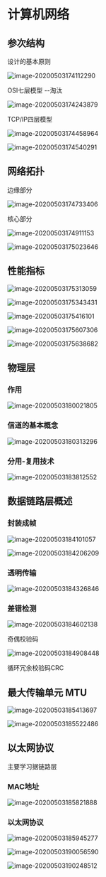 # 计算机网络

## 参次结构

设计的基本原则

![image-20200503174112290](C:\Users\lenovo\AppData\Roaming\Typora\typora-user-images\image-20200503174112290.png)

OSI七层模型 --淘汰

![image-20200503174243879](C:\Users\lenovo\AppData\Roaming\Typora\typora-user-images\image-20200503174243879.png)

TCP/IP四层模型

![image-20200503174458964](C:\Users\lenovo\AppData\Roaming\Typora\typora-user-images\image-20200503174458964.png)

![image-20200503174540291](C:\Users\lenovo\AppData\Roaming\Typora\typora-user-images\image-20200503174540291.png)

## 网络拓扑

边缘部分

![image-20200503174733406](C:\Users\lenovo\AppData\Roaming\Typora\typora-user-images\image-20200503174733406.png)

核心部分

![image-20200503174911153](C:\Users\lenovo\AppData\Roaming\Typora\typora-user-images\image-20200503174911153.png)

![image-20200503175023646](C:\Users\lenovo\AppData\Roaming\Typora\typora-user-images\image-20200503175023646.png)

## 性能指标

![image-20200503175313059](C:\Users\lenovo\AppData\Roaming\Typora\typora-user-images\image-20200503175313059.png)

![image-20200503175343431](C:\Users\lenovo\AppData\Roaming\Typora\typora-user-images\image-20200503175343431.png)

![image-20200503175416101](C:\Users\lenovo\AppData\Roaming\Typora\typora-user-images\image-20200503175416101.png)

![image-20200503175607306](C:\Users\lenovo\AppData\Roaming\Typora\typora-user-images\image-20200503175607306.png)

![image-20200503175638682](C:\Users\lenovo\AppData\Roaming\Typora\typora-user-images\image-20200503175638682.png)

## 物理层

### 作用

![image-20200503180021805](C:\Users\lenovo\AppData\Roaming\Typora\typora-user-images\image-20200503180021805.png)



### 信道的基本概念

![image-20200503180313296](C:\Users\lenovo\AppData\Roaming\Typora\typora-user-images\image-20200503180313296.png)

### 分用-复用技术

![image-20200503183812552](C:\Users\lenovo\AppData\Roaming\Typora\typora-user-images\image-20200503183812552.png)

## 数据链路层概述

 ### 封装成帧

![image-20200503184101057](C:\Users\lenovo\AppData\Roaming\Typora\typora-user-images\image-20200503184101057.png)

![image-20200503184206209](C:\Users\lenovo\AppData\Roaming\Typora\typora-user-images\image-20200503184206209.png)



### 透明传输

![image-20200503184326846](C:\Users\lenovo\AppData\Roaming\Typora\typora-user-images\image-20200503184326846.png)

### 差错检测

![image-20200503184602138](C:\Users\lenovo\AppData\Roaming\Typora\typora-user-images\image-20200503184602138.png)

奇偶校验码

![image-20200503184908448](C:\Users\lenovo\AppData\Roaming\Typora\typora-user-images\image-20200503184908448.png)

  

循环冗余校验码CRC

## 最大传输单元 MTU

![image-20200503185413697](C:\Users\lenovo\AppData\Roaming\Typora\typora-user-images\image-20200503185413697.png)

![image-20200503185522486](C:\Users\lenovo\AppData\Roaming\Typora\typora-user-images\image-20200503185522486.png)

## 以太网协议

主要学习据链路层

### MAC地址

![image-20200503185821888](C:\Users\lenovo\AppData\Roaming\Typora\typora-user-images\image-20200503185821888.png)

### 以太网协议

![image-20200503185945277](C:\Users\lenovo\AppData\Roaming\Typora\typora-user-images\image-20200503185945277.png)

![image-20200503190056590](C:\Users\lenovo\AppData\Roaming\Typora\typora-user-images\image-20200503190056590.png)

![image-20200503190248512](C:\Users\lenovo\AppData\Roaming\Typora\typora-user-images\image-20200503190248512.png)

 